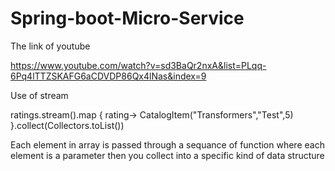 # Spring-boot-Micro-Service
The link of youtube

https://www.youtube.com/watch?v=sd3BaQr2nxA&list=PLqq-6Pq4lTTZSKAFG6aCDVDP86Qx4lNas&index=9

Use of stream

ratings.stream().map { rating->
            CatalogItem("Transformers","Test",5)
        }.collect(Collectors.toList())

Each element in array is passed through a sequance of function where each element is a parameter
then you collect into a specific kind of data structure